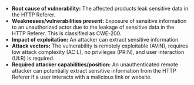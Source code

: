 - **Root cause of vulnerability:** The affected products leak sensitive data in the HTTP Referer.
- **Weaknesses/vulnerabilities present:** Exposure of sensitive information to an unauthorized actor due to the leakage of sensitive data in the HTTP Referer. This is classified as CWE-200.
- **Impact of exploitation:** An attacker can extract sensitive information.
- **Attack vectors:** The vulnerability is remotely exploitable (AV:N), requires low attack complexity (AC:L), no privileges (PR:N), and user interaction (UI:R) is required.
- **Required attacker capabilities/position:**  An unauthenticated remote attacker can potentially extract sensitive information from the HTTP Referer if a user interacts with a malicious link or website.